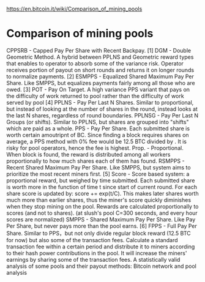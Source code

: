 https://en.bitcoin.it/wiki/Comparison_of_mining_pools

# Comparison of mining pools


CPPSRB - Capped Pay Per Share with Recent Backpay. [1]
DGM - Double Geometric Method. A hybrid between PPLNS and Geometric reward types that enables to operator to absorb some of the variance risk. Operator receives portion of payout on short rounds and returns it on longer rounds to normalize payments. [2]
ESMPPS - Equalized Shared Maximum Pay Per Share. Like SMPPS, but equalizes payments fairly among all those who are owed. [3]
POT - Pay On Target. A high variance PPS variant that pays on the difficulty of work returned to pool rather than the difficulty of work served by pool [4]
PPLNS - Pay Per Last N Shares. Similar to proportional, but instead of looking at the number of shares in the round, instead looks at the last N shares, regardless of round boundaries.
PPLNSG - Pay Per Last N Groups (or shifts). Similar to PPLNS, but shares are grouped into "shifts" which are paid as a whole.
PPS - Pay Per Share. Each submitted share is worth certain amoutripnt of BC. Since finding a block requires <current difficulty> shares on average, a PPS method with 0% fee would be 12.5 BTC divided by <current difficulty>. It is risky for pool operators, hence the fee is highest.
Prop. - Proportional. When block is found, the reward is distributed among all workers proportionally to how much shares each of them has found.
RSMPPS - Recent Shared Maximum Pay Per Share. Like SMPPS, but system aims to prioritize the most recent miners first. [5]
Score - Score based system: a proportional reward, but weighed by time submitted. Each submitted share is worth more in the function of time t since start of current round. For each share score is updated by: score += exp(t/C). This makes later shares worth much more than earlier shares, thus the miner's score quickly diminishes when they stop mining on the pool. Rewards are calculated proportionally to scores (and not to shares). (at slush's pool C=300 seconds, and every hour scores are normalized)
SMPPS - Shared Maximum Pay Per Share. Like Pay Per Share, but never pays more than the pool earns. [6]
FPPS - Full Pay Per Share. Similar to PPS，but not only divide regular block reward (12.5 BTC for now) but also some of the transaction fees. Calculate a standard transaction fee within a certain period and distribute it to miners according to their hash power contributions in the pool. It will increase the miners' earnings by sharing some of the transaction fees.
A statistically valid analysis of some pools and their payout methods: Bitcoin network and pool analysis
